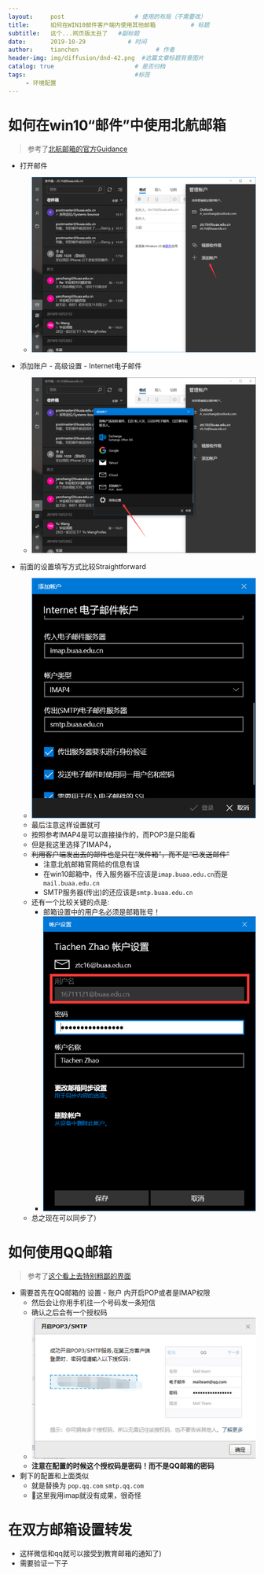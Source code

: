 ```yaml
---
layout:     post                    # 使用的布局（不需要改）
title:      如何在WIN10邮件客户端内使用其他邮箱          # 标题 
subtitle:   这个...网页版太丑了   #副标题
date:       2019-10-29            # 时间
author:     tianchen                      # 作者
header-img: img/diffusion/dnd-42.png  #这篇文章标题背景图片  
catalog: true                       # 是否归档
tags:                               #标签
     - 环境配置
---
```




# 如何在win10“邮件”中使用北航邮箱

> 参考了[北航邮箱的官方Guidance](https://mail.buaa.edu.cn/coremail/help/clientoption_zh_CN.jsp)

* 打开邮件
  * ![](https://github.com/A-suozhang/MyPicBed/raw/master/img/20191029190241.png)

* 添加账户 - 高级设置 - Internet电子邮件
  * ![](https://github.com/A-suozhang/MyPicBed/raw/master/img/20191029190328.png)

* 前面的设置填写方式比较Straightforward
  * ![](https://github.com/A-suozhang/MyPicBed/raw/master/img/20191029190705.png)
  * 最后注意这样设置就可
  * 按照参考IMAP4是可以直接操作的，而POP3是只能看
  * 但是我这里选择了IMAP4，
  * ~~利用客户端发出去的邮件也是只在“发件箱”，而不是“已发送邮件”~~
    * 注意北航邮箱官网给的信息有误
    * 在win10邮箱中，传入服务器不应该是```imap.buaa.edu.cn```而是```mail.buaa.edu.cn```
    * SMTP服务器(传出)的还应该是```smtp.buaa.edu.cn```
  * 还有一个比较关键的点是:
    * 邮箱设置中的用户名必须是邮箱账号！
    * ![](https://github.com/A-suozhang/MyPicBed/raw/master//img/20200415221555.png)
  * 总之现在可以同步了）

# 如何使用QQ邮箱

> 参考了[这个看上去特别粗鄙的界面](https://www.jb51.net/os/win10/459724.html)

* 需要首先在QQ邮箱的 设置 - 账户 内开启POP或者是IMAP权限
  * 然后会让你用手机往一个号码发一条短信
  * 确认之后会有一个授权码
  * ![](https://github.com/A-suozhang/MyPicBed/raw/master/img/20191029201919.png)
  * **注意在配置的时候这个授权码是密码！而不是QQ邮箱的密码**
* 剩下的配置和上面类似
  * 就是替换为 ```pop.qq.com``` ```smtp.qq.com```
  * 🚩这里我用imap就没有成果，很奇怪

# 在双方邮箱设置转发
* 这样微信和qq就可以接受到教育邮箱的通知了)
* 需要验证一下子